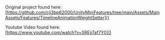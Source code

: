 Original project found here:  
[https://github.com/cji3bp62000/UnityMiniFeatures/tree/main/Assets/MainAssets/Features/TimelineAnimationWeightSetter]()  
  
Youtube Video found here:  
[https://www.youtube.com/watch?v=SREjj7af7Y0]()

